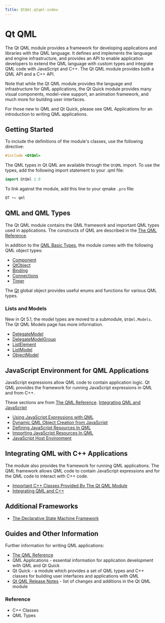 ```yaml
---
Title: QtQml.qtqml-index
---
```

        
Qt QML
======

<span class="subtitle"></span>
<span id="details"></span>
The Qt QML module provides a framework for developing applications and libraries with the QML language. It defines and implements the language and engine infrastructure, and provides an API to enable application developers to extend the QML language with custom types and integrate QML code with JavaScript and C++. The Qt QML module provides both a QML API and a C++ API.

Note that while the Qt QML module provides the language and infrastructure for QML applications, the Qt Quick module provides many visual components, model-view support, an animation framework, and much more for building user interfaces.

For those new to QML and Qt Quick, please see QML Applications for an introduction to writing QML applications.

<span id="getting-started"></span>
Getting Started
---------------

To include the definitions of the module's classes, use the following directive:

``` cpp
#include <QtQml>
```

The QML types in Qt QML are available through the `QtQML` import. To use the types, add the following import statement to your .qml file:

``` cpp
import QtQml 2.0
```

To link against the module, add this line to your qmake `.pro` file:

``` cpp
QT += qml
```

<span id="qml-and-qml-types"></span>
QML and QML Types
-----------------

The Qt QML module contains the QML framework and important QML types used in applications. The constructs of QML are described in the [The QML Reference](../QtQml.qmlreference.md).

In addition to the [QML Basic Types](../QtQml.qtqml-typesystem-basictypes.md), the module comes with the following QML object types:

-   [Component](../QtQml.Component.md)
-   [QtObject](../QtQml.QtObject.md)
-   [Binding](../QtQml.Binding.md)
-   [Connections](../QtQml.Connections.md)
-   [Timer](../QtQml.Timer.md)

The [Qt](../QtQml.Qt.md) global object provides useful enums and functions for various QML types.

<span id="lists-and-models"></span>
### Lists and Models

New in Qt 5.1, the model types are moved to a submodule, `QtQml.Models`. The Qt QML Models page has more information.

-   [DelegateModel](../QtQml.DelegateModel.md)
-   [DelegateModelGroup](../QtQml.DelegateModelGroup.md)
-   [ListElement](../QtQml.ListElement.md)
-   [ListModel](../QtQml.ListModel.md)
-   [ObjectModel](../QtQml.ObjectModel.md)

<span id="javascript-environment-for-qml-applications"></span>
JavaScript Environment for QML Applications
-------------------------------------------

JavaScript expressions allow QML code to contain application logic. Qt QML provides the framework for running JavaScript expressions in QML and from C++.

These sections are from [The QML Reference](../QtQml.qmlreference.md). [Integrating QML and JavaScript](../QtQml.qtqml-javascript-topic.md)

-   [Using JavaScript Expressions with QML](../QtQml.qtqml-javascript-expressions.md)
-   [Dynamic QML Object Creation from JavaScript](../QtQml.qtqml-javascript-dynamicobjectcreation.md)
-   [Defining JavaScript Resources In QML](../QtQml.qtqml-javascript-resources.md)
-   [Importing JavaScript Resources In QML](../QtQml.qtqml-javascript-imports.md)
-   [JavaScript Host Environment](../QtQml.qtqml-javascript-hostenvironment.md)

<span id="integrating-qml-with-c-applications"></span>
Integrating QML with C++ Applications
-------------------------------------

The module also provides the framework for running QML applications. The QML framework allows QML code to contain JavaScript expressions and for the QML code to interact with C++ code.

-   [Important C++ Classes Provided By The Qt QML Module](../QtQml.qtqml-cppclasses-topic.md)
-   [Integrating QML and C++](../QtQml.qtqml-cppintegration-topic.md)

<span id="additional-frameworks"></span>
Additional Frameworks
---------------------

-   [The Declarative State Machine Framework](../QtQml.qmlstatemachine.md)

<span id="guides-and-other-information"></span>
Guides and Other Information
----------------------------

Further information for writing QML applications:

-   [The QML Reference](../QtQml.qmlreference.md)
-   QML Applications - essential information for application development with QML and Qt Quick
-   Qt Quick - a module which provides a set of QML types and C++ classes for building user interfaces and applications with QML
-   [Qt QML Release Notes](../QtQml.qtqml-releasenotes.md) - list of changes and additions in the Qt QML module

<span id="reference"></span>
### Reference

-   C++ Classes
-   QML Types

